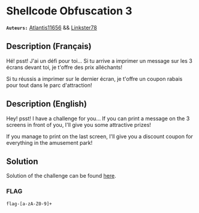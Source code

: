 # Shellcode Obfuscation 3
**`Auteurs:`** [Atlantis11656](https://github.com/MassinissaDjellouli) && [Linkster78](https://github.com/linkster78)

## Description (Français)
Hé! psst! J'ai un défi pour toi... Si tu arrive a imprimer un message sur les 3 écrans devant toi, je t'offre des prix alléchants!

Si tu réussis a imprimer sur le dernier écran, je t'offre un coupon rabais pour tout dans le parc d'attraction!

## Description (English)
Hey! psst! I have a challenge for you... If you can print a message on the 3 screens in front of you, I'll give you some attractive prizes!

If you manage to print on the last screen, I'll give you a discount coupon for everything in the amusement park!

## Solution
Solution of the challenge can be found [here](./Solution/WRITEUP.MD).
### FLAG
`flag-[a-zA-Z0-9]+`